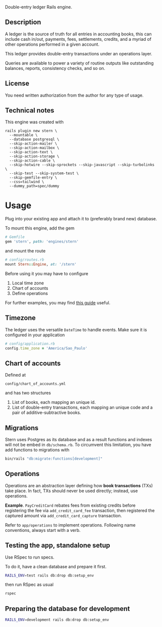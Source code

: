 Double-entry ledger Rails engine.

## Description

A ledger is the source of truth for all entries in accounting books, this can include
cash in/out, payments, fees, settlements, credits, and a myriad of other operations
performed in a given account.

This ledger provides double-entry transactions under an operations layer.

Queries are available to power a variety of routine outputs like outstanding balances,
reports, consistency checks, and so on.

## License
You need written authorization from the author for any type of usage.

## Technical notes

This engine was created with

```
rails plugin new stern \
  --mountable \
  --database postgresql \
  --skip-action-mailer \
  --skip-action-mailbox \
  --skip-action-text \
  --skip-action-storage \
  --skip-action-cable \
  --skip-hotwire --skip-sprockets --skip-javascript --skip-turbolinks \
  --skip-test --skip-system-test \
  --skip-gemfile-entry \
  --css=tailwind \
  --dummy_path=spec/dummy
```

# Usage
Plug into your existing app and attach it to (preferably brand new) database.

To mount this engine, add the gem

```ruby
# Gemfile
gem 'stern', path: 'engines/stern'
```

and mount the route

```ruby
# config/routes.rb
mount Stern::Engine, at: '/stern'
```

Before using it you may have to configure

1. Local time zone
2. Chart of accounts
3. Define operations

For further examples, you may find
[this guide](https://dev.to/szaszolak/extracting-rails-engine-by-example-vikings-social-media-4014)
useful.

## Timezone
The ledger uses the versatile `DateTime` to handle events.
Make sure it is configured in your application

```ruby
# config/application.rb
config.time_zone = 'America/Sao_Paulo'
```

## Chart of accounts
Defined at

```
config/chart_of_accounts.yml
```

and has two structures

1. List of books, each mapping an unique id.
2. List of double-entry transactions, each mapping
an unique code and a pair of additive-subtractive books.

## Migrations

Stern uses Postgres as its database and as a result functions and indexes
will not be embed in `db/schema.rb`.
To circumvent this limitation, you have add functions to migrations with

```sh
bin/rails "db:migrate:functions[development]"
```

## Operations
Operations are an abstraction layer defining how **book transactions** (TXs) take place.
In fact, TXs should never be used directly; instead, use operations.

**Example**. `PayCreditCard` rebates fees from existing credits before registering
the fee via `add_credit_card_fee` transaction, then registered the captured amount
via `add_credit_card_capture` transaction.

Refer to `app/operations` to implement operations.
Following name conventions, always start with a verb.

## Testing the app, standalone setup

Use RSpec to run specs.

To do it, have a clean database and prepare it first.

```sh
RAILS_ENV=test rails db:drop db:setup_env
```

then run RSpec as usual

```sh
rspec
```

## Preparing the database for development

```sh
RAILS_ENV=development rails db:drop db:setup_env
```
